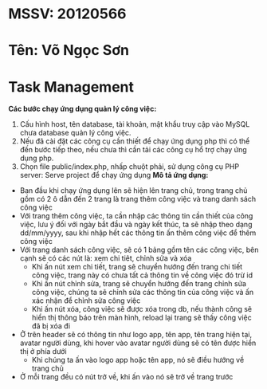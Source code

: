 # MSSV: 20120566
# Tên: Võ Ngọc Sơn
# Task Management
**Các bước chạy ứng dụng quản lý công việc:**
1. Cấu hình host, tên database, tài khoản, mật khẩu truy cập vào MySQL chưa database quản lý công việc.
2. Nếu đã cài đặt các công cụ cần thiết để chạy ứng dụng php thì có thể đến bước tiếp theo, nếu chưa thì cần tải các công cụ hổ trợ chạy ứng dụng php.
3. Chọn file public/index.php, nhấp chuột phải, sử dụng công cụ PHP server: Serve project để chạy ứng dụng
**Mô tả ứng dụng:**
- Ban đầu khi chạy ứng dụng lên sẽ hiện lên trang chủ, trong trang chủ gồm có 2 ô dẫn đến 2 trang là trang thêm công việc và trang danh sách công việc
- Với trang thêm công việc, ta cần nhập các thông tin cần thiết của công việc, lưu ý đối với ngày bắt đầu và ngày kết thúc, ta sẽ nhập theo dạng dd/mm/yyyy, sau khi nhập hết các thông tin ấn thêm công việc để thêm công việc
- Với trang danh sách công việc, sẽ có 1 bảng gồm tên các công việc, bên cạnh sẽ có các nút là: xem chi tiêt, chỉnh sửa và xóa
    - Khi ấn nút xem chi tiết, trang sẽ chuyển hướng đến trang chi tiết công việc, trang này có chưa tất cả thông tin về công việc đó trừ id
    - Khi ấn nút chỉnh sửa, trang sẽ chuyển hướng đến trang chỉnh sửa công việc, chúng ta sẽ chỉnh sửa các thông tin của công việc và ấn xác nhận để chỉnh sửa công việc
    - Khi ấn nút xóa, công việc sẽ được xóa trong db, nếu thành công sẽ hiển thị thông báo trên màn hình, reload lại trang sẽ thấy công việc đã bị xóa đi
- Ở trên header sẽ có thông tin như logo app, tên app, tên trang hiện tại, avatar người dùng, khi hover vào avatar người dùng sẽ có tên được hiển thị ở phía dưới
    - Khi chúng ta ấn vào logo app hoặc tên app, nó sẽ điều hướng về trang chủ
- Ở mỗi trang đều có nút trở về, khi ấn vào nó sẽ trở về trang trước

